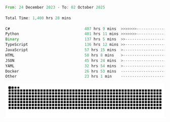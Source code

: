 <!--START_SECTION:waka-->

```rust
From: 24 December 2023 - To: 02 October 2025

Total Time: 1,400 hrs 28 mins

C#                                 407 hrs 9 mins  >>>>>>>------------------   28.60 %
Python                             401 hrs 11 mins >>>>>>>------------------   28.18 %
Binary                             137 hrs 5 mins  >>-----------------------   09.63 %
TypeScript                         136 hrs 12 mins >>-----------------------   09.57 %
JavaScript                         57 hrs 15 mins  >------------------------   04.02 %
HTML                               50 hrs 8 mins   >------------------------   03.52 %
JSON                               45 hrs 24 mins  >------------------------   03.19 %
YAML                               32 hrs 54 mins  >------------------------   02.31 %
Docker                             26 hrs 53 mins  -------------------------   01.89 %
Other                              23 hrs 1 min    -------------------------   01.62 %
```

<!--END_SECTION:waka-->


<picture>
  <source media="(prefers-color-scheme: dark)" srcset="https://raw.githubusercontent.com/jeerawut97/jeerawut97/output/github-contribution-grid-snake.svg">
  <img alt="github contribution grid snake animation" src="https://raw.githubusercontent.com/jeerawut97/jeerawut97/output/github-contribution-grid-snake.svg">
</picture>
